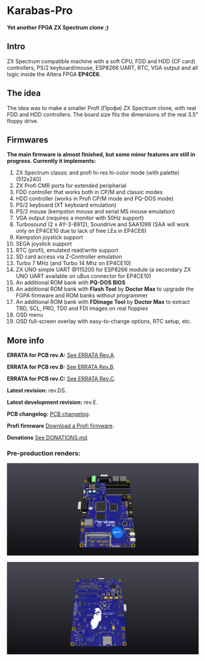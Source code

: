 # Karabas-Pro

**Yet another FPGA ZX Spectrum clone ;)**

## Intro

ZX Spectrum compatible machine with a soft CPU, FDD and HDD (CF card) controllers, PS/2 keyboard/mouse, ESP8266 UART, RTC, VGA output and all logic inside the Altera FPGA **EP4CE6**.

## The idea

The idea was to make a smaller Profi (Профи) ZX Spectrum clone, with real FDD and HDD controllers. The board size fits the dimensions of the real 3.5" floppy drive. 

## Firmwares

**The main firmware is almost finished, but some minor features are still in progress. Currently it implements:**

1) ZX Spectrum classic and profi hi-res hi-color mode (with palette) (512x240)
2) ZX Profi CMR ports for extended peripherial
3) FDD controller that works both in CP/M and classic modes
4) HDD controller (works in Profi CP/M mode and PQ-DOS mode)
5) PS/2 keyboard (XT keyboard emulation)
6) PS/2 mouse (kempston mouse and serial MS mouse emulation)
7) VGA output (requires a monitor with 50Hz support)
8) Turbosound (2 x AY-3-8912), Soundrive and SAA1099 (SAA will work only on EP4CE10 due to lack of free LEs in EP4CE6)
9) Kempston joystick support
10) SEGA joystick support
11) RTC (profi), emulated read/write support
12) SD card access via Z-Controller emulation
13) Turbo 7 MHz (and Turbo 14 Mhz on EP4CE10)
14) ZX UNO simple UART @115200 for ESP8266 module (a secondary ZX UNO UART available on uBus connector for EP4CE10)
15) An additional ROM bank with **PQ-DOS BIOS**
16) An additional ROM bank with **Flash Tool** by **Doctor Max** to upgrade the FGPA firmware and ROM banks without programmer
17) An additional ROM bank with **FDImage Tool** by **Doctor Max** to extract TRD, SCL, PRO, TD0 and FDI images on real floppies
18) OSD menu
19) OSD full-screen overlay with easy-to-change options, RTC setup, etc.

## More info

**ERRATA for PCB rev.A:** [See ERRATA Rev.A](https://github.com/andykarpov/karabas-pro/blob/master/ERRATA-REVA.md).

**ERRATA for PCB rev.B:** [See ERRATA Rev.B](https://github.com/andykarpov/karabas-pro/blob/master/ERRATA-REVB.md).

**ERRATA for PCB rev.С:** [See ERRATA Rev.С](https://github.com/andykarpov/karabas-pro/blob/master/ERRATA-REVC.md).

**Latest revision:** rev.DS.

**Latest development revision:** rev.E.

**PCB changelog:** [PCB changelog](https://github.com/andykarpov/karabas-pro/blob/master/CHANGELOG-PCB.md).

**Profi firmware** [Download a Profi firmware](https://github.com/andykarpov/karabas-pro/tree/master/firmware/releases/profi).

**Donations** [See DONATIONS.md](https://github.com/andykarpov/karabas-pro/blob/master/DONATIONS.md).

### Pre-production renders:

![image](https://github.com/andykarpov/karabas-pro/raw/master/docs/photos/karabas-pro-revDS-top.png)

![image](https://github.com/andykarpov/karabas-pro/raw/master/docs/photos/karabas-pro-revDS-bot.png)

